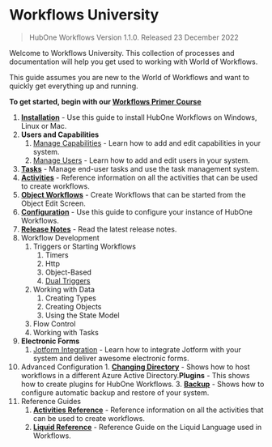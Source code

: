 # Workflows University

> HubOne Workflows Version 1.1.0. Released 23 December 2022

Welcome to Workflows University. This collection of processes and documentation will help you get used to working with World of Workflows.

This guide assumes you are new to the World of Workflows and want to quickly get everything up and running.


**To get started, begin with our [Workflows Primer Course](learn-workflows/README.md)**

1. **[Installation](installation.md)** - Use this guide to install HubOne Workflows on Windows, Linux or Mac.
2. **Users and Capabilities**
    1. [Manage Capabilities](manage-capabilities.md) - Learn how to add and edit capabilities in your system.
   2. [Manage Users](manage-Users.md) - Learn how to add and edit users in your system.
3. **[Tasks](tasks/README.md)** - Manage end-user tasks and use the task management system.
4. **[Activities](activity-guide.md)** - Reference information on all the activities that can be used to create workflows.
5. **[Object Workflows](object-workflows.md)** - Create Workflows that can be started from the Object Edit Screen.
6. **[Configuration](configuration-file.md)** - Use this guide to configure your instance of HubOne Workflows.
7. **[Release Notes](release-notes-1-0.md)** - Read the latest release notes.
8. Workflow Development
   1.  Triggers or Starting Workflows
       1.  Timers
       2.  Http
       3.  Object-Based
       4.  [Dual Triggers](workflow-development/dual-triggers.md)
   2.  Working with Data
       1.  Creating Types
       2.  Creating Objects
       3.  Using the State Model
   3.  Flow Control
   4.  Working with Tasks
9. **Electronic Forms**
   1. [Jotform Integration](jotform-integration.md) - Learn how to integrate Jotform with your system and deliver awesome electronic forms.
10.   Advanced Configuration
     1.   **[Changing Directory](changing-directory.md)** - Shows how to host workflows in a different Azure Active Directory.**Plugins** - This shows how to create plugins for HubOne Workflows.
     3.   **[Backup](backup.md)** - Shows how to configure automatic backup and restore of your system.
11.  Reference Guides
     1.   **[Activities Reference](activity-guide.md)** - Reference information on all the activities that can be used to create workflows.
     2.   **[Liquid Reference](liquid/README.md)** - Reference Guide on the Liquid Language used in Workflows.